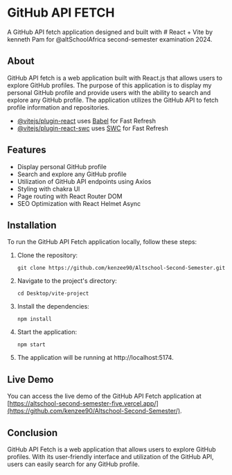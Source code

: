# GitHub API FETCH

A GitHub API fetch application designed and built with # React + Vite by kenneth Pam for @altSchoolAfrica second-semester examination 2024.

## About
GitHub API fetch is a web application built with React.js that allows users to explore GitHub profiles. The purpose of this application is to display my personal GitHub profile and provide users with the ability to search and explore any GitHub profile. The application utilizes the GitHub API to fetch profile information and repositories.

- [@vitejs/plugin-react](https://github.com/vitejs/vite-plugin-react/blob/main/packages/plugin-react/README.md) uses [Babel](https://babeljs.io/) for Fast Refresh
- [@vitejs/plugin-react-swc](https://github.com/vitejs/vite-plugin-react-swc) uses [SWC](https://swc.rs/) for Fast Refresh

## Features
- Display personal GitHub profile
- Search and explore any GitHub profile
- Utilization of GitHub API endpoints using Axios
- Styling with chakra Ul
- Page routing with React Router DOM
- SEO Optimization with React Helmet Async

## Installation
To run the GitHub API Fetch application locally, follow these steps:

1. Clone the repository:

   ```shell
   git clone https://github.com/kenzee90/Altschool-Second-Semester.git
   ```

2. Navigate to the project's directory:

   ```shell
   cd Desktop/vite-project
   ```

3. Install the dependencies:

   ```shell
   npm install
   ```

4. Start the application:

   ```shell
   npm start
   ```

5. The application will be running at http://localhost:5174.

## Live Demo
You can access the live demo of the GitHub API Fetch application at [https://altschool-second-semester-five.vercel.app/](https://github.com/kenzee90/Altschool-Second-Semester/).

## Conclusion
GitHub API Fetch is a web application that allows users to explore GitHub profiles. With its user-friendly interface and utilization of the GitHub API, users can easily search for any GitHub profile.
